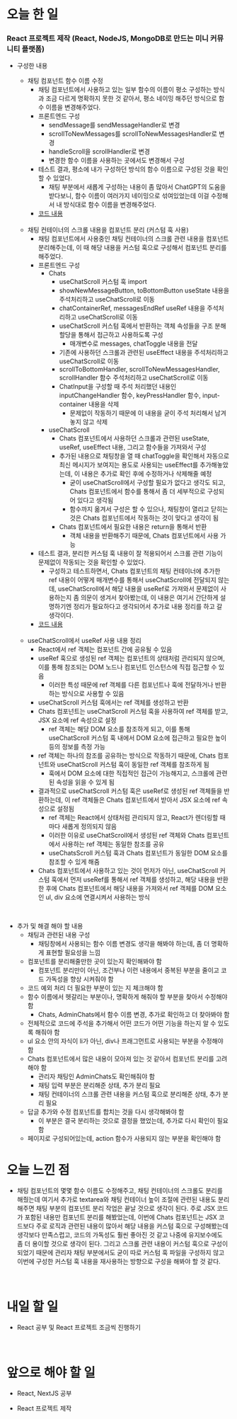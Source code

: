 # 오늘 한 일

### React 프로젝트 제작 (React, NodeJS, MongoDB로 만드는 미니 커뮤니티 플랫폼)

- 구성한 내용

  - 채팅 컴포넌트 함수 이름 수정
    - 채팅 컴포넌트에서 사용하고 있는 일부 함수의 이름이 평소 구성하는 방식과 조금 다르게 명확하지 못한 것 같아서, 평소 네이밍 해주던 방식으로 함수 이름을 변경해주었다.
    - 프론트엔드 구성
      - sendMessage를 sendMessageHandler로 변경
      - scrollToNewMessages를 scrollToNewMessagesHandler로 변경
      - handleScroll을 scrollHandler로 변경
      - 변경한 함수 이름을 사용하는 곳에서도 변경해서 구성
    - 테스트 결과, 평소에 내가 구성하던 방식의 함수 이름으로 구성된 것을 확인할 수 있었다.
      - 채팅 부분에서 새롭게 구성하는 내용이 좀 많아서 ChatGPT의 도움을 받다보니, 함수 이름이 여러가지 네이밍으로 섞여있었는데 이걸 수정해서 내 방식대로 함수 이름을 변경해주었다.
    - [코드 내용](https://github.com/jeongsangtae/mini-community-platform/commit/3aa567c80cc1ca0f02350588ca28408d4318832d)

  <br />

  - 채팅 컨테이너의 스크롤 내용을 컴포넌트 분리 (커스텀 훅 사용)
    - 채팅 컴포넌트에서 사용중인 채팅 컨테이너의 스크롤 관련 내용을 컴포넌트 분리해주는데, 이 때 해당 내용을 커스텀 훅으로 구성해서 컴포넌트 분리를 해주었다.
    - 프론트엔드 구성
      - Chats
        - useChatScroll 커스텀 훅 import
        - showNewMessageButton, toBottomButton useState 내용을 주석처리하고 useChatScroll로 이동
        - chatContainerRef, messagesEndRef useRef 내용을 주석처리하고 useChatScroll로 이동
        - useChatScroll 커스텀 훅에서 반환하는 객체 속성들을 구조 분해 할당을 통해서 접근하고 사용하도록 구성
          - 매개변수로 messages, chatToggle 내용을 전달
        - 기존에 사용하던 스크롤과 관련된 useEffect 내용을 주석처리하고 useChatScroll로 이동
        - scrollToBottomHandler, scrollToNewMessagesHandler, scrollHandler 함수 주석처리하고 useChatScroll로 이동
        - ChatInput을 구성할 때 주석 처리했던 내용인 inputChangeHandler 함수, keyPressHandler 함수, input-container 내용을 삭제
          - 문제없이 작동하기 때문에 이 내용을 굳이 주석 처리해서 남겨놓지 않고 삭제
      - useChatScroll
        - Chats 컴포넌트에서 사용하던 스크롤과 관련된 useState, useRef, useEffect 내용, 그리고 함수들을 가져와서 구성
        - 추가된 내용으로 채팅창을 열 때 chatToggle을 확인해서 자동으로 최신 메시지가 보여지는 용도로 사용되는 useEffect를 추가해놓았는데, 이 내용은 추가로 확인 후에 수정하거나 삭제해줄 예정
          - 굳이 useChatScroll에서 구성할 필요가 없다고 생각도 되고, Chats 컴포넌트에서 함수를 통해서 좀 더 세부적으로 구성되어 있다고 생각됨
          - 함수까지 옮겨서 구성은 할 수 있으나, 채팅창이 열리고 닫히는 것은 Chats 컴포넌트에서 작동하는 것이 맞다고 생각이 됨
        - Chats 컴포넌트에서 필요한 내용은 return을 통해서 반환
          - 객체 내용을 반환해주기 때문에, Chats 컴포넌트에서 사용 가능
    - 테스트 결과, 분리한 커스텀 훅 내용이 잘 적용되어서 스크롤 관련 기능이 문제없이 작동되는 것을 확인할 수 있었다.
      - 구성하고 테스트하면서, Chats 컴포넌트의 채팅 컨테이너에 추가한 ref 내용이 어떻게 매개변수를 통해서 useChatScroll에 전달되지 않는데, useChatScroll에서 해당 내용을 useRef로 가져와서 문제없이 사용하는지 좀 의문이 생겨서 찾아봤는데, 이 내용은 여기서 간단하게 설명하기엔 정리가 필요하다고 생각되어서 추가로 내용 정리를 하고 갈 생각이다.
    - [코드 내용](https://github.com/jeongsangtae/mini-community-platform/commit/bfc6087eadc854f548b5162f633d9cfd9240da7e)

  <br />

  - useChatScroll에서 useRef 사용 내용 정리
    - React에서 ref 객체는 컴포넌트 간에 공유될 수 있음
    - useRef 훅으로 생성된 ref 객체는 컴포넌트의 상태처럼 관리되지 않으며, 이를 통해 참조되는 DOM 노드나 컴포넌트 인스턴스에 직접 접근할 수 있음
      - 이러한 특성 때문에 ref 객체를 다른 컴포넌트나 훅에 전달하거나 반환하는 방식으로 사용할 수 있음
    - useChatScroll 커스텀 훅에서는 ref 객체를 생성하고 반환
    - Chats 컴포넌트는 useChatScroll 커스텀 훅을 사용하여 ref 객체를 받고, JSX 요소에 ref 속성으로 설정
      - ref 객체는 해당 DOM 요소를 참조하게 되고, 이를 통해 useChatScroll 커스텀 훅 내에서 DOM 요소에 접근하고 필요한 높이 등의 정보를 측정 가능
    - ref 객체는 하나의 참조를 공유하는 방식으로 작동하기 때문에, Chats 컴포넌트와 useChatScroll 커스텀 훅이 동일한 ref 객체를 참조하게 됨
      - 훅에서 DOM 요소에 대한 직접적인 접근이 가능해지고, 스크롤에 관련된 속성을 읽을 수 있게 됨
    - 결과적으로 useChatScroll 커스텀 훅은 useRef로 생성된 ref 객체들을 반환하는데, 이 ref 객체들은 Chats 컴포넌트에서 받아서 JSX 요소에 ref 속성으로 설정됨
      - ref 객체는 React에서 상태처럼 관리되지 않고, React가 렌더링할 때마다 새롭게 정의되지 않음
      - 이러한 이유로 useChatScroll에서 생성된 ref 객체와 Chats 컴포넌트에서 사용하는 ref 객체는 동일한 참조를 공유
      - useChatsScroll 커스텀 훅과 Chats 컴포넌트가 동일한 DOM 요소를 참조할 수 있게 해줌
    - Chats 컴포넌트에서 사용하고 있는 것이 먼저가 아닌, useChatScroll 커스텀 훅에서 먼저 useRef를 통해서 ref 객체를 생성하고, 해당 내용을 반환한 후에 Chats 컴포넌트에서 해당 내용을 가져와서 ref 객체를 DOM 요소인 ul, div 요소에 연결시켜서 사용하는 방식

<br />

- 추가 및 해결 해야 할 내용
  - 채팅과 관련된 내용 구성
    - 채팅창에서 사용되는 함수 이름 변경도 생각을 해봐야 하는데, 좀 더 명확하게 표현할 필요성을 느낌
  - 컴포넌트를 분리해줄만한 곳이 있는지 확인해봐야 함
    - 컴포넌트 분리만이 아닌, 조건부나 이런 내용에서 중복된 부분을 줄이고 코드 가독성을 향상 시켜줘야 함
  - 코드 예외 처리 더 필요한 부분이 있는 지 체크해야 함
  - 함수 이름에서 헷갈리는 부분이나, 명확하게 해줘야 할 부분을 찾아서 수정해야 함
    - Chats, AdminChats에서 함수 이름 변경, 추가로 확인하고 더 찾아봐야 함
  - 전체적으로 코드에 주석을 추가해서 어떤 코드가 어떤 기능을 하는지 알 수 있도록 해줘야 함
  - ul 요소 안의 자식이 li가 아닌, div나 프래그먼트로 사용되는 부분을 수정해야 함
  - Chats 컴포넌트에서 많은 내용이 모아져 있는 것 같아서 컴포넌트 분리를 고려해야 함
    - 관리자 채팅인 AdminChats도 확인해줘야 함
    - 채팅 입력 부분은 분리해준 상태, 추가 분리 필요
    - 채팅 컨테이너의 스크롤 관련 내용을 커스텀 훅으로 분리해준 상태, 추가 분리 필요
  - 답글 추가와 수정 컴포넌트를 합치는 것을 다시 생각해봐야 함
    - 이 부분은 결국 분리하는 것으로 결정을 했었는데, 추가로 다시 확인이 필요함
  - 페이지로 구성되어있는데, action 함수가 사용되지 않는 부분을 확인해야 함

# 오늘 느낀 점

- 채팅 컴포넌트의 몇몇 함수 이름도 수정해주고, 채팅 컨테이너의 스크롤도 분리를 해줬는데 여기서 추가로 textarea와 채팅 컨테이너 높이 조절에 관련된 내용도 분리해주면 채팅 부분의 컴포넌트 분리 작업은 끝날 것으로 생각이 된다. 주로 JSX 코드가 포함된 내용만 컴포넌트 분리를 해봤었는데, 이번에 Chats 컴포넌트는 JSX 코드보다 주로 로직과 관련된 내용이 많아서 해당 내용을 커스텀 훅으로 구성해봤는데 생각보다 만족스럽고, 코드의 가독성도 훨씬 좋아진 것 같고 나중에 유지보수에도 좀 더 용이할 것으로 생각이 된다. 그리고 스크롤 관련 내용이 커스텀 훅으로 구성이 되었기 때문에 관리자 채팅 부분에서도 굳이 따로 커스텀 훅 파일을 구성하지 않고 이번에 구성한 커스텀 훅 내용을 재사용하는 방향으로 구성을 해봐야 할 것 같다.

<br />

# 내일 할 일

- React 공부 및 React 프로젝트 조금씩 진행하기

<br />

# 앞으로 해야 할 일

- React, NextJS 공부

- React 프로젝트 제작
